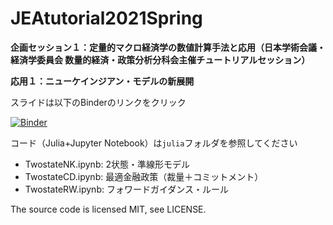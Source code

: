 # JEAtutorial2021Spring

<b>企画セッション１：定量的マクロ経済学の数値計算手法と応用（日本学術会議・経済学委員会 数量的経済・政策分析分科会主催チュートリアルセッション）</b>

<b>応用１：ニューケインジアン・モデルの新展開</b>

スライドは以下のBinderのリンクをクリック

[![Binder](https://mybinder.org/badge_logo.svg)](https://mybinder.org/v2/gh/tkksnk/JEAtutorial2021Spring/HEAD?filepath=JEAtutorial2021Spring.ipynb)

コード（Julia+Jupyter Notebook）は`julia`フォルダを参照してください

- TwostateNK.ipynb: 2状態・準線形モデル
- TwostateCD.ipynb: 最適金融政策（裁量＋コミットメント）
- TwostateRW.ipynb: フォワードガイダンス・ルール

The source code is licensed MIT, see LICENSE.
